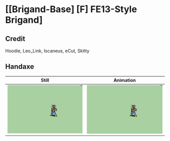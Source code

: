 # [\[Brigand-Base\] \[F\] FE13-Style Brigand]

## Credit

Hoodie, Leo_Link, Iscaneus, eCut, Skitty
	
## Handaxe

| Still | Animation |
| :---: | :-------: |
| ![Handaxe still](./Handaxe_000.png) | ![Handaxe animation](./Handaxe.gif) |
